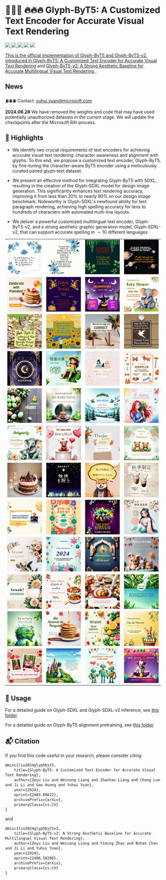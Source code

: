# 🚀🚀🚀 🔥🔥🔥 Glyph-ByT5: A Customized Text Encoder for Accurate Visual Text Rendering


<a href='https://arxiv.org/abs/2403.09622'><img src='https://img.shields.io/badge/Arxiv-2403.09622-red'>
<a href='https://arxiv.org/abs/2406.10208'><img src='https://img.shields.io/badge/Arxiv-2406.10208-red'>
<a href='https://glyph-byt5.github.io/'><img src='https://img.shields.io/badge/Project Page-GlyphByT5-green'>
<a href='https://glyph-byt5-v2.github.io/'><img src='https://img.shields.io/badge/Project Page-GlyphByT5v2-green'></a>
<a href='https://huggingface.co/datasets/GlyphByT5/GlyphByT5Pretraining'><img src='https://img.shields.io/badge/Dataset-GlyphByT5Pretraining-yellow'>


This is the official implementation of Glyph-ByT5 and Glyph-ByT5-v2, introduced in [Glyph-ByT5: A Customized Text Encoder for Accurate Visual Text Rendering](https://arxiv.org/abs/2403.09622) and [Glyph-ByT5-v2: A Strong Aesthetic Baseline for Accurate Multilingual Visual Text Rendering
](https://arxiv.org/abs/2406.10208). 

## News

⛽⛽⛽  Contact: [yuhui.yuan@microsoft.com](yuhui.yuan@microsoft.com)

**2024.06.28** We have removed the weights and code that may have used potentially unauthorized datasets in the current stage. We will update the checkpoints after the Microsoft RAI process.

## :high_brightness: Highlights

* We identify two crucial requirements of text encoders for achieving accurate visual text rendering: character awareness and alignment with glyphs. To this end, we propose a customized text encoder, Glyph-ByT5, by fine-tuning the character-aware ByT5 encoder using a meticulously curated paired glyph-text dataset.

* We present an effective method for integrating Glyph-ByT5 with SDXL, resulting in the creation of the Glyph-SDXL model for design image generation. This significantly enhances text rendering accuracy, improving it from less than 20% to nearly 90% on our design image benchmark. Noteworthy is Glyph-SDXL's newfound ability for text paragraph rendering, achieving high spelling accuracy for tens to hundreds of characters with automated multi-line layouts.

* We deliver a powerful customized multilingual text encoder, Glyph-ByT5-v2, and a strong aesthetic graphic generation model, Glyph-SDXL-v2, that can support accurate spelling in $\sim10$ different languages

<table>
  <tr>
    <td><img src="inference/assets/teaser/paragraph_1.png" alt="paragraph example 1" width="200"/></td>
    <td><img src="inference/assets/teaser/paragraph_2.png" alt="paragraph example 2" width="200"/></td>
    <td><img src="inference/assets/teaser/paragraph_3.png" alt="paragraph example 3" width="200"/></td>
    <td><img src="inference/assets/teaser/paragraph_4.png" alt="paragraph example 4" width="200"/></td>
  </tr>
  <tr>
    <td><img src="inference/assets/teaser/design_1.png" alt="design example 1" width="200"/></td>
    <td><img src="inference/assets/teaser/design_2.png" alt="design example 2" width="200"/></td>
    <td><img src="inference/assets/teaser/design_3.png" alt="design example 3" width="200"/></td>
    <td><img src="inference/assets/teaser/design_4.png" alt="design example 4" width="200"/></td>
  </tr>
  <tr>
    <td><img src="inference/assets/teaser/scene_1.png" alt="scene example 1" width="200"/></td>
    <td><img src="inference/assets/teaser/scene_2.png" alt="scene example 2" width="200"/></td>
    <td><img src="inference/assets/teaser/scene_3.png" alt="scene example 3" width="200"/></td>
    <td><img src="inference/assets/teaser/scene_4.png" alt="scene example 4" width="200"/></td>
  </tr>
  <tr>
    <td><img src="inference/assets/teaser/cn_1.png" alt="multilingual example 1" width="200"/></td>
    <td><img src="inference/assets/teaser/cn_2.png" alt="multilingual example 2" width="200"/></td>
    <td><img src="inference/assets/teaser/cn_3.png" alt="multilingual example 3" width="200"/></td>
    <td><img src="inference/assets/teaser/cn_4.png" alt="multilingual example 4" width="200"/></td>
  </tr>
  <tr>
    <td><img src="inference/assets/teaser/fr_1.png" alt="multilingual example 1" width="200"/></td>
    <td><img src="inference/assets/teaser/fr_2.png" alt="multilingual example 2" width="200"/></td>
    <td><img src="inference/assets/teaser/fr_3.png" alt="multilingual example 3" width="200"/></td>
    <td><img src="inference/assets/teaser/fr_4.png" alt="multilingual example 4" width="200"/></td>
  </tr>
  <tr>
    <td><img src="inference/assets/teaser/de_1.png" alt="multilingual example 1" width="200"/></td>
    <td><img src="inference/assets/teaser/de_2.png" alt="multilingual example 2" width="200"/></td>
    <td><img src="inference/assets/teaser/de_3.png" alt="multilingual example 3" width="200"/></td>
    <td><img src="inference/assets/teaser/de_4.png" alt="multilingual example 4" width="200"/></td>
  </tr>
  <tr>
    <td><img src="inference/assets/teaser/jp_1.png" alt="multilingual example 1" width="200"/></td>
    <td><img src="inference/assets/teaser/jp_2.png" alt="multilingual example 2" width="200"/></td>
    <td><img src="inference/assets/teaser/jp_3.png" alt="multilingual example 3" width="200"/></td>
    <td><img src="inference/assets/teaser/jp_4.png" alt="multilingual example 4" width="200"/></td>
  </tr>
  <tr>
    <td><img src="inference/assets/teaser/kr_1.png" alt="multilingual example 1" width="200"/></td>
    <td><img src="inference/assets/teaser/kr_2.png" alt="multilingual example 2" width="200"/></td>
    <td><img src="inference/assets/teaser/kr_3.png" alt="multilingual example 3" width="200"/></td>
    <td><img src="inference/assets/teaser/kr_4.png" alt="multilingual example 4" width="200"/></td>
  </tr>
  <tr>
    <td><img src="inference/assets/teaser/es_1.png" alt="multilingual example 1" width="200"/></td>
    <td><img src="inference/assets/teaser/es_2.png" alt="multilingual example 2" width="200"/></td>
    <td><img src="inference/assets/teaser/es_3.png" alt="multilingual example 3" width="200"/></td>
    <td><img src="inference/assets/teaser/es_4.png" alt="multilingual example 4" width="200"/></td>
  </tr>
  <tr>
    <td><img src="inference/assets/teaser/it_1.png" alt="multilingual example 1" width="200"/></td>
    <td><img src="inference/assets/teaser/it_2.png" alt="multilingual example 2" width="200"/></td>
    <td><img src="inference/assets/teaser/it_3.png" alt="multilingual example 3" width="200"/></td>
    <td><img src="inference/assets/teaser/it_4.png" alt="multilingual example 4" width="200"/></td>
  </tr>
  <tr>
    <td><img src="inference/assets/teaser/pt_1.png" alt="multilingual example 1" width="200"/></td>
    <td><img src="inference/assets/teaser/pt_2.png" alt="multilingual example 2" width="200"/></td>
    <td><img src="inference/assets/teaser/pt_3.png" alt="multilingual example 3" width="200"/></td>
    <td><img src="inference/assets/teaser/pt_4.png" alt="multilingual example 4" width="200"/></td>
  </tr>
  <tr>
    <td><img src="inference/assets/teaser/ru_1.png" alt="multilingual example 1" width="200"/></td>
    <td><img src="inference/assets/teaser/ru_2.png" alt="multilingual example 2" width="200"/></td>
    <td><img src="inference/assets/teaser/ru_3.png" alt="multilingual example 3" width="200"/></td>
    <td><img src="inference/assets/teaser/ru_4.png" alt="multilingual example 4" width="200"/></td>
  </tr>
</table>


## :wrench: Usage

For a detailed guide on Glyph-SDXL and Glyph-SDXL-v2 inference, see [this folder](inference/).

For a detailed guide on Glyph-ByT5 alignment pretraining, see [this folder](pretraining/).

## :mailbox_with_mail: Citation
If you find this code useful in your research, please consider citing:

```
@misc{liu2024glyphbyt5,
    title={Glyph-ByT5: A Customized Text Encoder for Accurate Visual Text Rendering},
    author={Zeyu Liu and Weicong Liang and Zhanhao Liang and Chong Luo and Ji Li and Gao Huang and Yuhui Yuan},
    year={2024},
    eprint={2403.09622},
    archivePrefix={arXiv},
    primaryClass={cs.CV}
}
```

and 

```
@misc{liu2024glyphbyt5v2,
    title={Glyph-ByT5-v2: A Strong Aesthetic Baseline for Accurate Multilingual Visual Text Rendering}, 
    author={Zeyu Liu and Weicong Liang and Yiming Zhao and Bohan Chen and Ji Li and Yuhui Yuan},
    year={2024},
    eprint={2406.10208},
    archivePrefix={arXiv},
    primaryClass={cs.CV}
}
```
